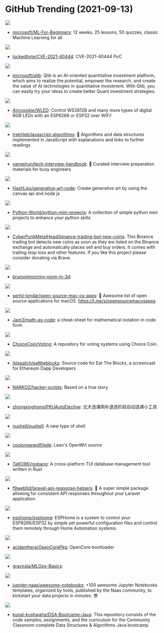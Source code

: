 # GitHub Trending (2021-09-13)

![](https://img.shields.io/badge/Jupyter%20Notebook-New%20297-green?style=flat-square&logo=appveyor)
- [microsoft/ML-For-Beginners](https://github.com/microsoft/ML-For-Beginners): 12 weeks, 25 lessons, 50 quizzes, classic Machine Learning for all

![](https://img.shields.io/badge/HTML-New%20213-green?style=flat-square&logo=appveyor)
- [lockedbyte/CVE-2021-40444](https://github.com/lockedbyte/CVE-2021-40444): CVE-2021-40444 PoC

![](https://img.shields.io/badge/Python-New%2023-green?style=flat-square&logo=appveyor)
- [microsoft/qlib](https://github.com/microsoft/qlib): Qlib is an AI-oriented quantitative investment platform, which aims to realize the potential, empower the research, and create the value of AI technologies in quantitative investment. With Qlib, you can easily try your ideas to create better Quant investment strategies.

![](https://img.shields.io/badge/C%2B%2B-New%2011-green?style=flat-square&logo=appveyor)
- [Aircoookie/WLED](https://github.com/Aircoookie/WLED): Control WS2812B and many more types of digital RGB LEDs with an ESP8266 or ESP32 over WiFi!

![](https://img.shields.io/badge/JavaScript-New%2062-green?style=flat-square&logo=appveyor)
- [trekhleb/javascript-algorithms](https://github.com/trekhleb/javascript-algorithms): 📝 Algorithms and data structures implemented in JavaScript with explanations and links to further readings

![](https://img.shields.io/badge/JavaScript-New%20100-green?style=flat-square&logo=appveyor)
- [yangshun/tech-interview-handbook](https://github.com/yangshun/tech-interview-handbook): 💯 Curated interview preparation materials for busy engineers

![](https://img.shields.io/badge/JavaScript-New%2092-green?style=flat-square&logo=appveyor)
- [HashLips/generative-art-node](https://github.com/HashLips/generative-art-node): Create generative art by using the canvas api and node js

![](https://img.shields.io/badge/Python-New%2052-green?style=flat-square&logo=appveyor)
- [Python-World/python-mini-projects](https://github.com/Python-World/python-mini-projects): A collection of simple python mini projects to enhance your python skills

![](https://img.shields.io/badge/Python-New%2080-green?style=flat-square&logo=appveyor)
- [CyberPunkMetalHead/binance-trading-bot-new-coins](https://github.com/CyberPunkMetalHead/binance-trading-bot-new-coins): This Binance trading bot detects new coins as soon as they are listed on the Binance exchange and automatically places sell and buy orders. It comes with trailing stop loss and other features. If you like this project please consider donating via Brave.

![](https://img.shields.io/badge/JavaScript-New%20265-green?style=flat-square&logo=appveyor)
- [brunosimon/my-room-in-3d](https://github.com/brunosimon/my-room-in-3d): 

![](https://img.shields.io/badge/Swift-New%20234-green?style=flat-square&logo=appveyor)
- [serhii-londar/open-source-mac-os-apps](https://github.com/serhii-londar/open-source-mac-os-apps): 🚀 Awesome list of open source applications for macOS. https://t.me/s/opensourcemacosapps

![](https://img.shields.io/badge/none-New%20295-green?style=flat-square&logo=appveyor)
- [Jam3/math-as-code](https://github.com/Jam3/math-as-code): a cheat-sheet for mathematical notation in code form

![](https://img.shields.io/badge/Python-New%20140-green?style=flat-square&logo=appveyor)
- [ChoiceCoin/Voting](https://github.com/ChoiceCoin/Voting): A repository for voting systems using Choice Coin.

![](https://img.shields.io/badge/JavaScript-New%207-green?style=flat-square&logo=appveyor)
- [jklepatch/eattheblocks](https://github.com/jklepatch/eattheblocks): Source code for Eat The Blocks, a screencast for Ethereum Dapp Developers

![](https://img.shields.io/badge/JavaScript-New%2057-green?style=flat-square&logo=appveyor)
- [NARKOZ/hacker-scripts](https://github.com/NARKOZ/hacker-scripts): Based on a true story

![](https://img.shields.io/badge/Python-New%205-green?style=flat-square&logo=appveyor)
- [zhongxinghong/PKUAutoElective](https://github.com/zhongxinghong/PKUAutoElective): 北大选课网补退选阶段自动选课小工具

![](https://img.shields.io/badge/Rust-New%2018-green?style=flat-square&logo=appveyor)
- [nushell/nushell](https://github.com/nushell/nushell): A new type of shell

![](https://img.shields.io/badge/C-New%2030-green?style=flat-square&logo=appveyor)
- [coolsnowwolf/lede](https://github.com/coolsnowwolf/lede): Lean's OpenWrt source

![](https://img.shields.io/badge/Rust-New%20241-green?style=flat-square&logo=appveyor)
- [TaKO8Ki/gobang](https://github.com/TaKO8Ki/gobang): A cross-platform TUI database management tool written in Rust

![](https://img.shields.io/badge/PHP-New%2044-green?style=flat-square&logo=appveyor)
- [f9webltd/laravel-api-response-helpers](https://github.com/f9webltd/laravel-api-response-helpers): 🚀 A super simple package allowing for consistent API responses throughout your Laravel application

![](https://img.shields.io/badge/C%2B%2B-New%204-green?style=flat-square&logo=appveyor)
- [esphome/esphome](https://github.com/esphome/esphome): ESPHome is a system to control your ESP8266/ESP32 by simple yet powerful configuration files and control them remotely through Home Automation systems.

![](https://img.shields.io/badge/C-New%2012-green?style=flat-square&logo=appveyor)
- [acidanthera/OpenCorePkg](https://github.com/acidanthera/OpenCorePkg): OpenCore bootloader

![](https://img.shields.io/badge/Jupyter%20Notebook-New%20186-green?style=flat-square&logo=appveyor)
- [graviraja/MLOps-Basics](https://github.com/graviraja/MLOps-Basics): 

![](https://img.shields.io/badge/Jupyter%20Notebook-New%2022-green?style=flat-square&logo=appveyor)
- [jupyter-naas/awesome-notebooks](https://github.com/jupyter-naas/awesome-notebooks): +100 awesome Jupyter Notebooks templates, organized by tools, published by the Naas community, to kickstart your data projects in minutes. 😎

![](https://img.shields.io/badge/Java-New%2058-green?style=flat-square&logo=appveyor)
- [kunal-kushwaha/DSA-Bootcamp-Java](https://github.com/kunal-kushwaha/DSA-Bootcamp-Java): This repository consists of the code samples, assignments, and the curriculum for the Community Classroom complete Data Structures & Algorithms Java bootcamp.

